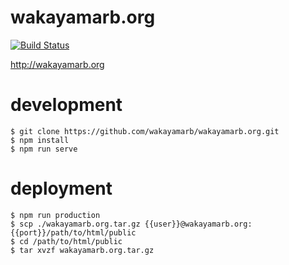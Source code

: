 # wakayamarb.org
[![Build Status](https://travis-ci.org/wakayamarb/wakayamarb.org.svg?branch=master)](https://travis-ci.org/wakayamarb/wakayamarb.org)

http://wakayamarb.org

# development

```
$ git clone https://github.com/wakayamarb/wakayamarb.org.git
$ npm install
$ npm run serve
```

# deployment

```
$ npm run production
$ scp ./wakayamarb.org.tar.gz {{user}}@wakayamarb.org:{{port}}/path/to/html/public
$ cd /path/to/html/public
$ tar xvzf wakayamarb.org.tar.gz
```
